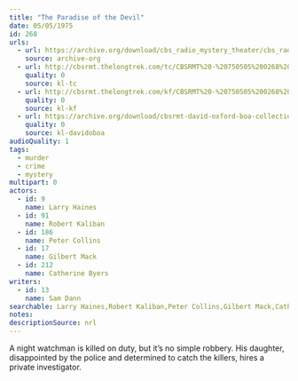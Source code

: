 ```yaml
---
title: "The Paradise of the Devil"
date: 05/05/1975
id: 268
urls: 
  - url: https://archive.org/download/cbs_radio_mystery_theater/cbs_radio_mystery_theater-0251-0300.zip/cbs_radio_mystery_theater-0251-0300%2Fcbsrmt_0268_the_paradise_of_the_devil.mp3
    source: archive-org
  - url: http://cbsrmt.thelongtrek.com/tc/CBSRMT%20-%20750505%200268%20The%20Paradise%20of%20the%20Devil_tc.mp3
    quality: 0
    source: kl-tc
  - url: http://cbsrmt.thelongtrek.com/kf/CBSRMT%20-%20750505%200268%20The%20Paradise%20Of%20The%20Devil_kf.mp3
    quality: 0
    source: kl-kf
  - url: https://archive.org/download/cbsrmt-david-oxford-boa-collection/CBSRMT-750505-0268-The-Paradise-of-the-Devil-(64-44)_kf-{BoA}.mp3
    quality: 0
    source: kl-davidoboa
audioQuality: 1
tags: 
  - murder
  - crime
  - mystery
multipart: 0
actors:  
  - id: 9
    name: Larry Haines  
  - id: 91
    name: Robert Kaliban  
  - id: 186
    name: Peter Collins  
  - id: 17
    name: Gilbert Mack  
  - id: 212
    name: Catherine Byers
writers:  
  - id: 13
    name: Sam Dann
searchable: Larry Haines,Robert Kaliban,Peter Collins,Gilbert Mack,Catherine Byers Sam Dann
notes: 
descriptionSource: nrl
---
```

A night watchman is killed on duty, but it’s no simple robbery. His daughter, disappointed by the police and determined to catch the killers, hires a private investigator.